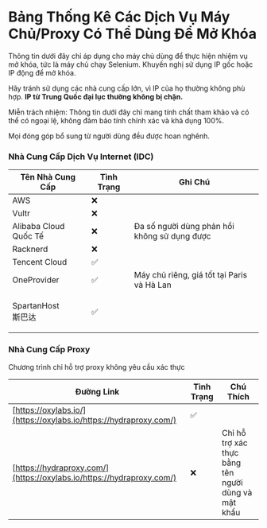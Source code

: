# Bảng Thống Kê Các Dịch Vụ Máy Chủ/Proxy Có Thể Dùng Để Mở Khóa

Thông tin dưới đây chỉ áp dụng cho máy chủ dùng để thực hiện nhiệm vụ mở khóa, tức là máy chủ chạy Selenium. Khuyến nghị sử dụng IP gốc hoặc IP động để mở khóa.

Hãy tránh sử dụng các nhà cung cấp lớn, vì IP của họ thường không phù hợp. **IP từ Trung Quốc đại lục thường không bị chặn.**

Miễn trách nhiệm: Thông tin dưới đây chỉ mang tính chất tham khảo và có thể có ngoại lệ, không đảm bảo tính chính xác và khả dụng 100%.

Mọi đóng góp bổ sung từ người dùng đều được hoan nghênh.

### Nhà Cung Cấp Dịch Vụ Internet (IDC)

| Tên Nhà Cung Cấp            | Tình Trạng | Ghi Chú                 |
| ----------------------- | ------ | -------------------- |
| AWS                     | ❌      |                      |
| Vultr                   | ❌      |                      |
| Alibaba Cloud Quốc Tế     | ❌      | Đa số người dùng phản hồi không sử dụng được |
| Racknerd                | ❌      |                      |
| Tencent Cloud           | ✅      |                      |
| OneProvider             | ✅      | Máy chủ riêng, giá tốt tại Paris và Hà Lan |
| <p>SpartanHost<br>斯巴达</p> | ✅      |                      |

### Nhà Cung Cấp Proxy

Chương trình chỉ hỗ trợ proxy không yêu cầu xác thực

| Đường Link                                                            | Tình Trạng | Chú Thích           |
| --------------------------------------------------------------------- | ------ | ---------------- |
| [https://oxylabs.io/](https://oxylabs.io/https://hydraproxy.com/)     | ✅      |                  |
| [https://hydraproxy.com/](https://oxylabs.io/https://hydraproxy.com/) | ❌      | Chỉ hỗ trợ xác thực bằng tên người dùng và mật khẩu |